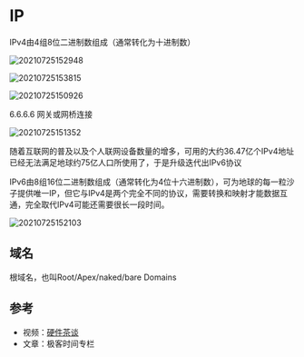 # IP

IPv4由4组8位二进制数组成（通常转化为十进制数）

![20210725152948](http://image.zuoright.com/20210725152948.png)

![20210725153815](http://image.zuoright.com/20210725153815.png)

![20210725150926](http://image.zuoright.com/20210725150926.png)

6.6.6.6 网关或网桥连接

![20210725151352](http://image.zuoright.com/20210725151352.png)

随着互联网的普及以及个人联网设备数量的增多，可用的大约36.47亿个IPv4地址已经无法满足地球约75亿人口所使用了，于是升级迭代出IPv6协议

IPv6由8组16位二进制数组成（通常转化为4位十六进制数），可为地球的每一粒沙子提供唯一IP，但它与IPv4是两个完全不同的协议，需要转换和映射才能数据互通，完全取代IPv4可能还需要很长一段时间。

![20210725152103](http://image.zuoright.com/20210725152103.png)

## 域名

根域名，也叫Root/Apex/naked/bare Domains

## 参考

- 视频：[硬件茶谈](https://www.bilibili.com/video/BV1DD4y127r4)
- 文章：极客时间专栏